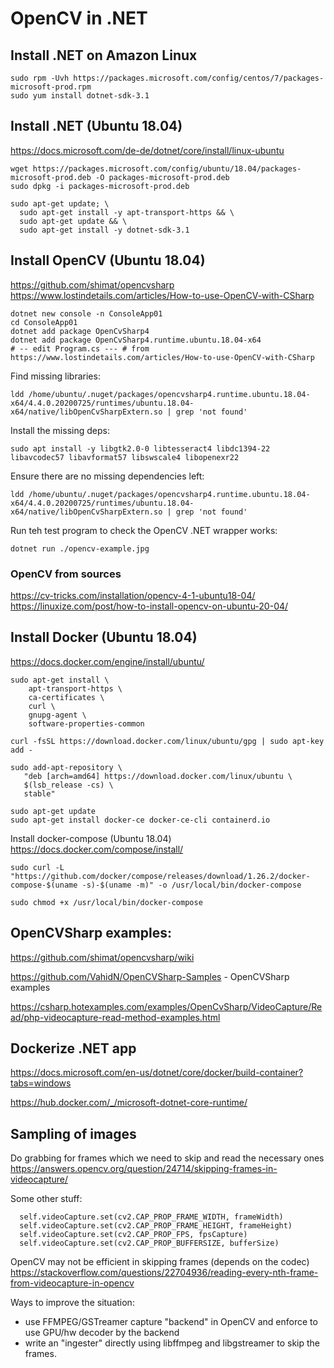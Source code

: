 # OpenCV in .NET

## Install .NET on Amazon Linux

```
sudo rpm -Uvh https://packages.microsoft.com/config/centos/7/packages-microsoft-prod.rpm
sudo yum install dotnet-sdk-3.1
```

## Install .NET (Ubuntu 18.04)

<https://docs.microsoft.com/de-de/dotnet/core/install/linux-ubuntu>

```
wget https://packages.microsoft.com/config/ubuntu/18.04/packages-microsoft-prod.deb -O packages-microsoft-prod.deb
sudo dpkg -i packages-microsoft-prod.deb

sudo apt-get update; \
  sudo apt-get install -y apt-transport-https && \
  sudo apt-get update && \
  sudo apt-get install -y dotnet-sdk-3.1
```

## Install OpenCV (Ubuntu 18.04)

<https://github.com/shimat/opencvsharp>
<https://www.lostindetails.com/articles/How-to-use-OpenCV-with-CSharp>

```
dotnet new console -n ConsoleApp01
cd ConsoleApp01
dotnet add package OpenCvSharp4
dotnet add package OpenCvSharp4.runtime.ubuntu.18.04-x64
# -- edit Program.cs --- # from https://www.lostindetails.com/articles/How-to-use-OpenCV-with-CSharp
```

Find missing libraries:

```
ldd /home/ubuntu/.nuget/packages/opencvsharp4.runtime.ubuntu.18.04-x64/4.4.0.20200725/runtimes/ubuntu.18.04-x64/native/libOpenCvSharpExtern.so | grep 'not found'
```

Install the missing deps:

```
sudo apt install -y libgtk2.0-0 libtesseract4 libdc1394-22 libavcodec57 libavformat57 libswscale4 libopenexr22
```

Ensure there are no missing dependencies left:

```
ldd /home/ubuntu/.nuget/packages/opencvsharp4.runtime.ubuntu.18.04-x64/4.4.0.20200725/runtimes/ubuntu.18.04-x64/native/libOpenCvSharpExtern.so | grep 'not found'
```

Run teh test program to check the OpenCV .NET wrapper works:

```
dotnet run ./opencv-example.jpg 
```

### OpenCV from sources

https://cv-tricks.com/installation/opencv-4-1-ubuntu18-04/
https://linuxize.com/post/how-to-install-opencv-on-ubuntu-20-04/

## Install Docker (Ubuntu 18.04)

<https://docs.docker.com/engine/install/ubuntu/>

```
sudo apt-get install \
    apt-transport-https \
    ca-certificates \
    curl \
    gnupg-agent \
    software-properties-common

curl -fsSL https://download.docker.com/linux/ubuntu/gpg | sudo apt-key add -

sudo add-apt-repository \
   "deb [arch=amd64] https://download.docker.com/linux/ubuntu \
   $(lsb_release -cs) \
   stable"

sudo apt-get update
sudo apt-get install docker-ce docker-ce-cli containerd.io
```

Install docker-compose (Ubuntu 18.04) <https://docs.docker.com/compose/install/>

```
sudo curl -L "https://github.com/docker/compose/releases/download/1.26.2/docker-compose-$(uname -s)-$(uname -m)" -o /usr/local/bin/docker-compose

sudo chmod +x /usr/local/bin/docker-compose
```

## OpenCVSharp examples:

https://github.com/shimat/opencvsharp/wiki

https://github.com/VahidN/OpenCVSharp-Samples - OpenCVSharp examples

https://csharp.hotexamples.com/examples/OpenCvSharp/VideoCapture/Read/php-videocapture-read-method-examples.html


## Dockerize .NET app

https://docs.microsoft.com/en-us/dotnet/core/docker/build-container?tabs=windows

https://hub.docker.com/_/microsoft-dotnet-core-runtime/


## Sampling of images

Do grabbing for frames which we need to skip and read the necessary ones <https://answers.opencv.org/question/24714/skipping-frames-in-videocapture/>

Some other stuff:
```
  self.videoCapture.set(cv2.CAP_PROP_FRAME_WIDTH, frameWidth)
  self.videoCapture.set(cv2.CAP_PROP_FRAME_HEIGHT, frameHeight)
  self.videoCapture.set(cv2.CAP_PROP_FPS, fpsCapture)
  self.videoCapture.set(cv2.CAP_PROP_BUFFERSIZE, bufferSize)
```

OpenCV may not be efficient in skipping frames (depends on the codec) <https://stackoverflow.com/questions/22704936/reading-every-nth-frame-from-videocapture-in-opencv>

Ways to improve the situation:
- use FFMPEG/GSTreamer capture "backend" in OpenCV and enforce to use GPU/hw decoder by the backend
- write an "ingester" directly using libffmpeg and libgstreamer to skip the frames.